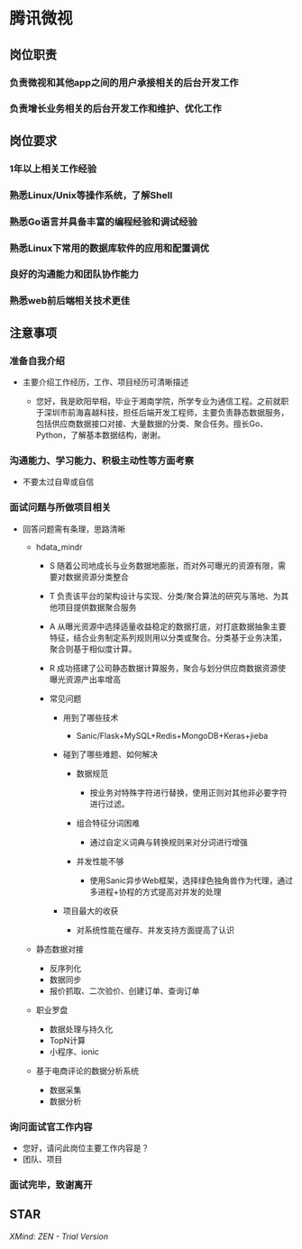 # 腾讯微视

## 岗位职责

### 负责微视和其他app之间的用户承接相关的后台开发工作

### 负责增长业务相关的后台开发工作和维护、优化工作

## 岗位要求

### 1年以上相关工作经验

### 熟悉Linux/Unix等操作系统，了解Shell

### 熟悉Go语言并具备丰富的编程经验和调试经验

### 熟悉Linux下常用的数据库软件的应用和配置调优

### 良好的沟通能力和团队协作能力

### 熟悉web前后端相关技术更佳

## 注意事项

### 准备自我介绍

- 主要介绍工作经历，工作、项目经历可清晰描述

	- 您好，我是欧阳举相，毕业于湘南学院，所学专业为通信工程。之前就职于深圳市前海喜越科技，担任后端开发工程师，主要负责静态数据服务，包括供应商数据接口对接、大量数据的分类、聚合任务。擅长Go、Python，了解基本数据结构，谢谢。

### 沟通能力、学习能力、积极主动性等方面考察

- 不要太过自卑或自信

### 面试问题与所做项目相关

- 回答问题需有条理，思路清晰

	- hdata_mindr

		- S 随着公司地成长与业务数据地膨胀，而对外可曝光的资源有限，需要对数据资源分类整合
		- T 负责该平台的架构设计与实现、分类/聚合算法的研究与落地、为其他项目提供数据聚合服务
		- A 从曝光资源中选择适量收益稳定的数据打底，对打底数据抽象主要特征，结合业务制定系列规则用以分类或聚合。分类基于业务决策，聚合则基于相似度计算。
		- R 成功搭建了公司静态数据计算服务，聚合与划分供应商数据资源使曝光资源产出率增高
		- 常见问题

			- 用到了哪些技术

				- Sanic/Flask+MySQL+Redis+MongoDB+Keras+jieba

			- 碰到了哪些难题、如何解决

				- 数据规范

					- 按业务对特殊字符进行替换，使用正则对其他非必要字符进行过滤。

				- 组合特征分词困难

					- 通过自定义词典与转换规则来对分词进行增强

				- 并发性能不够

					- 使用Sanic异步Web框架，选择绿色独角兽作为代理，通过多进程+协程的方式提高对并发的处理

			- 项目最大的收获

				- 对系统性能在缓存、并发支持方面提高了认识

	- 静态数据对接

		- 反序列化
		- 数据同步
		- 报价抓取、二次验价、创建订单、查询订单

	- 职业罗盘

		- 数据处理与持久化
		- TopN计算
		- 小程序、ionic

	- 基于电商评论的数据分析系统

		- 数据采集
		- 数据分析

### 询问面试官工作内容

- 您好，请问此岗位主要工作内容是？
- 团队、项目

### 面试完毕，致谢离开

## STAR

*XMind: ZEN - Trial Version*